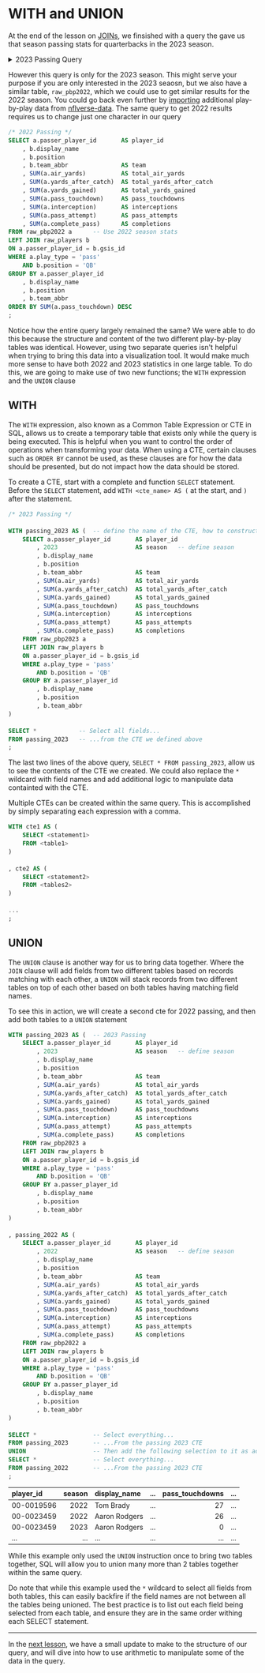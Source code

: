 # WITH and UNION

At the end of the lesson on [JOINs](../Week-3/03_01-JOINs.md), we finsished with a query the gave us that season passing stats for quarterbacks in the 2023 season.

<details>
<summary>2023 Passing Query</summary>

![0303-1.png](../resources/images/0303-1.png)

```sql
/* 2023 Passing */
SELECT a.passer_player_id       AS player_id
    , b.display_name    -- Additional fields from the raw_players table
    , b.position
    , b.team_abbr               AS team
    , SUM(a.air_yards)          AS total_air_yards
    , SUM(a.yards_after_catch)  AS total_yards_after_catch
    , SUM(a.yards_gained)       AS total_yards_gained
    , SUM(a.pass_touchdown)     AS pass_touchdowns
    , SUM(a.interception)       AS interceptions
    , SUM(a.pass_attempt)       AS pass_attempts
    , SUM(a.complete_pass)      AS completions
FROM raw_pbp2023 a
LEFT JOIN raw_players b
ON a.passer_player_id = b.gsis_id
WHERE a.play_type = 'pass'
    AND b.position = 'QB'
GROUP BY a.passer_player_id
    , b.display_name -- Additional fields from the raw_players table
    , b.position
    , b.team_abbr
ORDER BY SUM(a.pass_touchdown) DESC
;
```

</details>

However this query is only for the 2023 season. This might serve your purpose if you are only interested in the 2023 seaosn, but we also have a similar table, `raw_pbp2022`, which we could use to get similar results for the 2022 season. You could go back even further by [importing](../Week-1/01_02-Starting%20DB%20Browser.md#Option-1:-Manually-Import-Your-Data) additional play-by-play data from [nflverse-data](https://github.com/nflverse/nflverse-data/releases). The same query to get 2022 results requires us to change just one character in our query

```sql
/* 2022 Passing */
SELECT a.passer_player_id       AS player_id
    , b.display_name
    , b.position
    , b.team_abbr               AS team
    , SUM(a.air_yards)          AS total_air_yards
    , SUM(a.yards_after_catch)  AS total_yards_after_catch
    , SUM(a.yards_gained)       AS total_yards_gained
    , SUM(a.pass_touchdown)     AS pass_touchdowns
    , SUM(a.interception)       AS interceptions
    , SUM(a.pass_attempt)       AS pass_attempts
    , SUM(a.complete_pass)      AS completions
FROM raw_pbp2022 a      -- Use 2022 season stats
LEFT JOIN raw_players b
ON a.passer_player_id = b.gsis_id
WHERE a.play_type = 'pass'
    AND b.position = 'QB'
GROUP BY a.passer_player_id
    , b.display_name
    , b.position
    , b.team_abbr
ORDER BY SUM(a.pass_touchdown) DESC
;
```

Notice how the entire query largely remained the same? We were able to do this because the structure and content of the two different play-by-play tables was identical. However, using two separate queries isn't helpful when trying to bring this data into a visualization tool. It would make much more sense to have both 2022 and 2023 statistics in one large table. To do this, we are going to make use of two new functions; the `WITH` expression and the `UNION` clause

## WITH

The `WITH` expression, also known as a Common Table Expression or CTE in SQL, allows us to create a temporary table that exists only while the query is being executed. This is helpful when you want to control the order of operations when transforming your data. When using a CTE, certain clauses such as `ORDER BY` cannot be used, as these clauses are for how the data should be presented, but do not impact how the data should be stored.

To create a CTE, start with a complete and function `SELECT` statement. Before the `SELECT` statement, add `WITH <cte_name> AS (` at the start, and `)` after the statement.

```sql
/* 2023 Passing */

WITH passing_2023 AS (  -- define the name of the CTE, how to construct it
    SELECT a.passer_player_id       AS player_id
        , 2023                      AS season   -- define season
        , b.display_name
        , b.position
        , b.team_abbr               AS team
        , SUM(a.air_yards)          AS total_air_yards
        , SUM(a.yards_after_catch)  AS total_yards_after_catch
        , SUM(a.yards_gained)       AS total_yards_gained
        , SUM(a.pass_touchdown)     AS pass_touchdowns
        , SUM(a.interception)       AS interceptions
        , SUM(a.pass_attempt)       AS pass_attempts
        , SUM(a.complete_pass)      AS completions
    FROM raw_pbp2023 a
    LEFT JOIN raw_players b
    ON a.passer_player_id = b.gsis_id
    WHERE a.play_type = 'pass'
        AND b.position = 'QB'
    GROUP BY a.passer_player_id
        , b.display_name
        , b.position
        , b.team_abbr
)

SELECT *            -- Select all fields...
FROM passing_2023   -- ...from the CTE we defined above
;
```

The last two lines of the above query, `SELECT * FROM passing_2023`, allow us to see the contents of the CTE we created. We could also replace the `*` wildcard with field names and add additional logic to manipulate data containted with the CTE.

Multiple CTEs can be created within the same query. This is accomplished by simply separating each expression with a comma.

```sql
WITH cte1 AS (
    SELECT <statement1>
    FROM <table1>
)

, cte2 AS (
    SELECT <statement2>
    FROM <tables2>
)

...
;
```

## UNION

The `UNION` clause is another way for us to bring data together. Where the `JOIN` clause will add fields from two different tables based on records matching with each other, a `UNION` will stack records from two different tables on top of each other based on both tables having matching field names.

To see this in action, we will create a second cte for 2022 passing, and then add both tables to a `UNION` statement

```sql
WITH passing_2023 AS (  -- 2023 Passing
    SELECT a.passer_player_id       AS player_id
        , 2023                      AS season   -- define season
        , b.display_name
        , b.position
        , b.team_abbr               AS team
        , SUM(a.air_yards)          AS total_air_yards
        , SUM(a.yards_after_catch)  AS total_yards_after_catch
        , SUM(a.yards_gained)       AS total_yards_gained
        , SUM(a.pass_touchdown)     AS pass_touchdowns
        , SUM(a.interception)       AS interceptions
        , SUM(a.pass_attempt)       AS pass_attempts
        , SUM(a.complete_pass)      AS completions
    FROM raw_pbp2023 a
    LEFT JOIN raw_players b
    ON a.passer_player_id = b.gsis_id
    WHERE a.play_type = 'pass'
        AND b.position = 'QB'
    GROUP BY a.passer_player_id
        , b.display_name
        , b.position
        , b.team_abbr
)

, passing_2022 AS (
    SELECT a.passer_player_id       AS player_id
        , 2022                      AS season   -- define season
        , b.display_name
        , b.position
        , b.team_abbr               AS team
        , SUM(a.air_yards)          AS total_air_yards
        , SUM(a.yards_after_catch)  AS total_yards_after_catch
        , SUM(a.yards_gained)       AS total_yards_gained
        , SUM(a.pass_touchdown)     AS pass_touchdowns
        , SUM(a.interception)       AS interceptions
        , SUM(a.pass_attempt)       AS pass_attempts
        , SUM(a.complete_pass)      AS completions
    FROM raw_pbp2022 a
    LEFT JOIN raw_players b
    ON a.passer_player_id = b.gsis_id
    WHERE a.play_type = 'pass'
        AND b.position = 'QB'
    GROUP BY a.passer_player_id
        , b.display_name
        , b.position
        , b.team_abbr
)

SELECT *                -- Select everything...
FROM passing_2023       -- ...From the passing 2023 CTE
UNION                   -- Then add the following selection to it as additional records
SELECT *                -- Select everything...
FROM passing_2022       -- ...From the passing 2023 CTE
;
```

| player_id  | season | display_name  | ... | pass_touchdowns | ... |
| :--------- | -----: | :------------ | :-: | --------------: | :-: |
| 00-0019596 |   2022 | Tom Brady     | ... |              27 | ... |
| 00-0023459 |   2022 | Aaron Rodgers | ... |              26 | ... |
| 00-0023459 |   2023 | Aaron Rodgers | ... |               0 | ... |
| ...        |    ... | ...           | ... |             ... | ... |

While this example only used the `UNION` instruction once to bring two tables together, SQL will allow you to union many more than 2 tables together within the same query.

Do note that while this example used the `*` wildcard to select all fields from both tables, this can easily backfire if the field names are not between all the tables being unioned. The best practice is to list out each field being selected from each table, and ensure they are in the same order withing each SELECT statement.

---

In the [next lesson](./03_04-Project%20Update%20and%20Arithmetic.md), we have a small update to make to the structure of our query, and will dive into how to use arithmetic to manipulate some of the data in the query.
